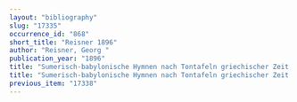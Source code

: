 ```yaml
---
layout: "bibliography"
slug: "17335"
occurrence_id: "868"
short_title: "Reisner 1896"
author: "Reisner, Georg "
publication_year: "1896"
title: "Sumerisch-babylonische Hymnen nach Tontafeln griechischer Zeit (Königliche Museen zu Berlin), Mitteilungen aus dem orientalischen Sammlungen 10 (Berlin)"
title: "Sumerisch-babylonische Hymnen nach Tontafeln griechischer Zeit (Königliche Museen zu Berlin), Mitteilungen aus dem orientalischen Sammlungen 10 (Berlin)"
previous_item: "17338"
---
```

